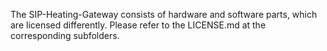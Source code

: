The SIP-Heating-Gateway consists of hardware and software parts, which are licensed differently. Please refer to the LICENSE.md at the corresponding subfolders.